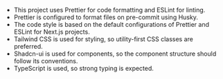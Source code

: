 - This project uses Prettier for code formatting and ESLint for linting.
- Prettier is configured to format files on pre-commit using Husky.
- The code style is based on the default configurations of Prettier and ESLint for Next.js projects.
- Tailwind CSS is used for styling, so utility-first CSS classes are preferred.
- Shadcn-ui is used for components, so the component structure should follow its conventions.
- TypeScript is used, so strong typing is expected.